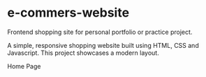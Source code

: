 # e-commers-website
Frontend shopping site for personal portfolio or practice project.
<p>A simple, responsive shopping website built using HTML, CSS and Javascript. This project showcases a modern layout.</p>
Home Page
